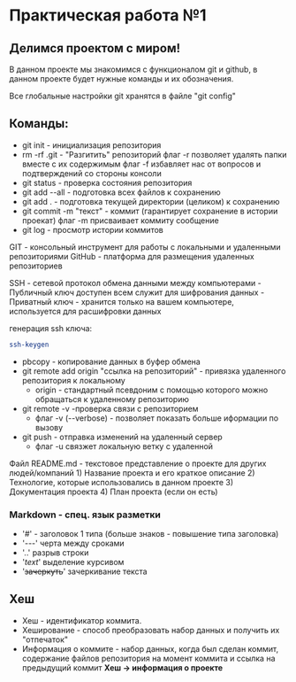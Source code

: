 # Практическая работа №1
## Делимся проектом с миром!

В данном проекте мы знакомимся с функционалом git и github, в данном проекте будет нужные команды и их обозначения.

Все глобальные настройки git хранятся в файле "git config"

## Команды:

- git init - инициализация репозитория
- rm -rf .git - "Разгитить" репозиторий 
    флаг -r позволяет удалять папки вместе с их содержимым
    флаг -f избавляет нас от вопросов и подтверждений со стороны консоли
- git status - проверка состояния репозитория
- git add --all - подготовка всех файлов к сохранению
- git add . - подготовка текущей директории (целиком) к сохранению
- git commit -m "текст" - коммит (гарантирует сохранение в истории проекат)
    флаг -m присваивает коммиту сообщение
- git log - просмотр истории коммитов

GIT - консольный инструмент для работы с локальными и удаленными репозиториями
GitHub - платформа для размещения удаленных репозиториев

SSH - сетевой протокол обмена данными между компьютерами
    - Публичный ключ доступен всем служит для шифрования данных
    - Приватный ключ - хранится только на вашем компьютере, используется для расшифровки данных

генерация ssh ключа:
``` bash
ssh-keygen 
```

- pbcopy - копирование данных в буфер обмена
- git remote add origin "ссылка на репозиторий" - привязка удаленного репозитория к локальному
    - origin - стандартный псевдоним с помощью которого можно обращаться к удаленному репозиторию
- git remote -v -проверка связи с репозиторием
    - флаг -v (--verbose) - позволяет показать больше иформации по вызову
- git push - отправка изменений на удаленный сервер
    - флаг -u связжет локальную ветку с удаленной

Файл README.md - текстовое представление о проекте для других людей/компаний
    1) Название проекта и его краткое описание
    2) Технологие, которые использовались в данном проекте
    3) Документация проекта
    4) План проекта (если он есть)

### Markdown - спец. язык разметки 
- '#' - заголовок 1 типа (больше знаков - повышение типа заголовка)
- '---' черта между сроками
- '..' разрыв строки
- '*text*' выделение курсивом
- '~~зачеркуть~~' зачеркивание текста


## Хеш

- Хеш - идентификатор коммита.
- Хеширование - способ преобразовать набор данных и получить их "отпечаток"
- Информация о коммите - набор данных, когда был сделан коммит, содержание файлов репозитория на момент коммита и ссылка на предыдущий коммит
 **Хеш -> информация о проекте**